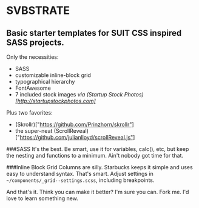 SVBSTRATE
=========

Basic starter templates for SUIT CSS inspired SASS projects.
---

Only the necessities:
- SASS
- customizable inline-block grid
- typographical hierarchy
- FontAwesome
- 7 included stock images *via (Startup Stock Photos)[http://startupstockphotos.com]*

Plus two favorites:
- (Skrollr)["https://github.com/Prinzhorn/skrollr"]
- the super-neat (ScrollReveal)["https://github.com/julianlloyd/scrollReveal.js"]

###SASS
It's the best. Be smart, use it for variables, calc(), etc, but keep the nesting and functions to a minimum. Ain't nobody got time for that.

###Inline Block Grid
Columns are silly. Starbucks keeps it simple and uses easy to understand syntax. That's smart. Adjust settings in ```~/components/_grid--settings.scss```, including breakpoints.

And that's it. Think you can make it better? I'm sure you can. Fork me. I'd love to learn something new.
